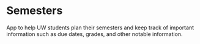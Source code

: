 # Semesters
App to help UW students plan their semesters and keep track of important information such as due dates, grades, and other notable information.
